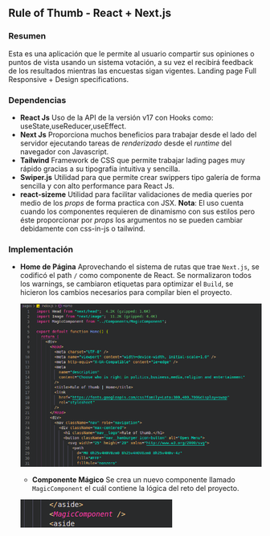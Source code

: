## Rule of Thumb - React + Next.js

### Resumen

Esta es una aplicación que le permite al usuario compartir sus opiniones o puntos de vista usando un sistema votación, a su vez el recibirá feedback de los resultados mientras las encuestas sigan vigentes. Landing page Full Responsive + Design specifications.

### Dependencias

- **React Js** Uso de la API de la versión v17 con Hooks como: useState,useReducer,useEffect.
- **Next Js** Proporciona muchos beneficios para trabajar desde el lado del servidor ejecutando tareas de _renderizado_ desde el _runtime_ del navegador con Javascript.
- **Tailwind** Framework de CSS que permite trabajar lading pages muy rápido gracias a su tipografía intuitiva y sencilla.
- **Swiper.js** Utilidad para que permite crear swippers tipo galería de forma sencilla y con alto performance para React Js.
- **react-sizeme** Utilidad para facilitar validaciones de media queries por medio de los _props_ de forma practica con JSX. **Nota**: El uso cuenta cuando los componentes requieren de dinamismo con sus estilos pero éste proporcionar por _props_ los argumentos no se pueden cambiar debidamente con css-in-js o tailwind.

### Implementación

- **Home de Página** Aprovechando el sistema de rutas que trae `Next.js`, se codificó el path `/` como componente de React. Se normalizaron todos los warnings, se cambiaron etiquetas para optimizar el `Build`, se hicieron los cambios necesarios para compilar bien el proyecto.

  ![Iniciativa de dejar volver componente index.html](./public/photo1.png)

  - **Componente Mágico** Se crea un nuevo componente llamado `MagicComponent` el cuál contiene la lógica del reto del proyecto.

  ![Componente MagicComponent](./public/photo2.png)
